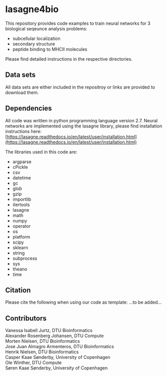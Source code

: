# lasagne4bio

This repository provides code examples to train neural networks for 3 biological seqeunce analysis problems:

- subcellular localization
- secondary structure
- peptide binding to MHCII molecules

Please find detailed instructions in the respective directories.

## Data sets

All data sets are either included in the repositroy or links are provided to download them.

## Dependencies

All code was written in python programming language version 2.7. Neural networks are implemented using the lasagne library, please find installation instructions here: [https://lasagne.readthedocs.io/en/latest/user/installation.html](https://lasagne.readthedocs.io/en/latest/user/installation.html)<br/>

The libraries used in this code are:

- argparse
- cPickle
- csv
- datetime
- gc
- glob
- gzip
- importlib
- itertools
- lasagne
- math
- numpy
- operator
- os
- platform
- scipy
- sklearn
- string
- subprocess
- sys
- theano
- time


## Citation

Please cite the following when using our code as template:
...to be added...

## Contributors

Vanessa Isabell Jurtz, DTU Bioinformatics<br/>
Alexander Rosenberg Johansen, DTU Compute<br/>
Morten Nielsen, DTU Bioinformatics<br/>
Jose Juan Almagro Armenteros, DTU Bioinformatics<br/>
Henrik Nielsen, DTU Bioinformatics<br/>
Casper Kaae Sønderby, University of Copenhagen<br/>
Ole Winther, DTU Compute<br/>
Søren Kaae Sønderby, University of Copenhagen<br/>

